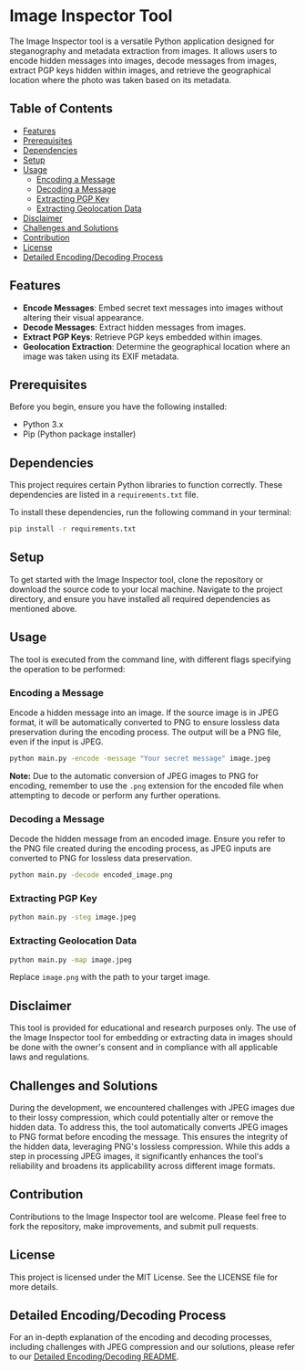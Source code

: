 # Image Inspector Tool

The Image Inspector tool is a versatile Python application designed for steganography and metadata extraction from images. It allows users to encode hidden messages into images, decode messages from images, extract PGP keys hidden within images, and retrieve the geographical location where the photo was taken based on its metadata.

## Table of Contents
- [Features](#features)
- [Prerequisites](#prerequisites)
- [Dependencies](#dependencies)
- [Setup](#setup)
- [Usage](#usage)
  - [Encoding a Message](#encoding-a-message)
  - [Decoding a Message](#decoding-a-message)
  - [Extracting PGP Key](#extracting-pgp-key)
  - [Extracting Geolocation Data](#extracting-geolocation-data)
- [Disclaimer](#disclaimer)
- [Challenges and Solutions](#challenges-and-solutions)
- [Contribution](#contribution)
- [License](#license)
- [Detailed Encoding/Decoding Process](#detailed-encodingdecoding-process)

## Features

- **Encode Messages**: Embed secret text messages into images without altering their visual appearance.
- **Decode Messages**: Extract hidden messages from images.
- **Extract PGP Keys**: Retrieve PGP keys embedded within images.
- **Geolocation Extraction**: Determine the geographical location where an image was taken using its EXIF metadata.

## Prerequisites

Before you begin, ensure you have the following installed:
- Python 3.x
- Pip (Python package installer)

## Dependencies

This project requires certain Python libraries to function correctly. These dependencies are listed in a `requirements.txt` file.

To install these dependencies, run the following command in your terminal:

```sh
pip install -r requirements.txt
```

## Setup

To get started with the Image Inspector tool, clone the repository or download the source code to your local machine. Navigate to the project directory, and ensure you have installed all required dependencies as mentioned above.

## Usage

The tool is executed from the command line, with different flags specifying the operation to be performed:

### Encoding a Message

Encode a hidden message into an image. If the source image is in JPEG format, it will be automatically converted to PNG to ensure lossless data preservation during the encoding process. The output will be a PNG file, even if the input is JPEG.

```sh
python main.py -encode -message "Your secret message" image.jpeg
```

**Note:** Due to the automatic conversion of JPEG images to PNG for encoding, remember to use the `.png` extension for the encoded file when attempting to decode or perform any further operations.

### Decoding a Message

Decode the hidden message from an encoded image. Ensure you refer to the PNG file created during the encoding process, as JPEG inputs are converted to PNG for lossless data preservation.

```sh
python main.py -decode encoded_image.png
```

### Extracting PGP Key

```sh
python main.py -steg image.jpeg
```

### Extracting Geolocation Data

```sh
python main.py -map image.jpeg
```

Replace `image.png` with the path to your target image.

## Disclaimer

This tool is provided for educational and research purposes only. The use of the Image Inspector tool for embedding or extracting data in images should be done with the owner's consent and in compliance with all applicable laws and regulations.

## Challenges and Solutions

During the development, we encountered challenges with JPEG images due to their lossy compression, which could potentially alter or remove the hidden data. To address this, the tool automatically converts JPEG images to PNG format before encoding the message. This ensures the integrity of the hidden data, leveraging PNG's lossless compression. While this adds a step in processing JPEG images, it significantly enhances the tool's reliability and broadens its applicability across different image formats.

## Contribution

Contributions to the Image Inspector tool are welcome. Please feel free to fork the repository, make improvements, and submit pull requests.

## License

This project is licensed under the MIT License. See the LICENSE file for more details.

## Detailed Encoding/Decoding Process

For an in-depth explanation of the encoding and decoding processes, including challenges with JPEG compression and our solutions, please refer to our [Detailed Encoding/Decoding README](modules/Stenographer.md).
